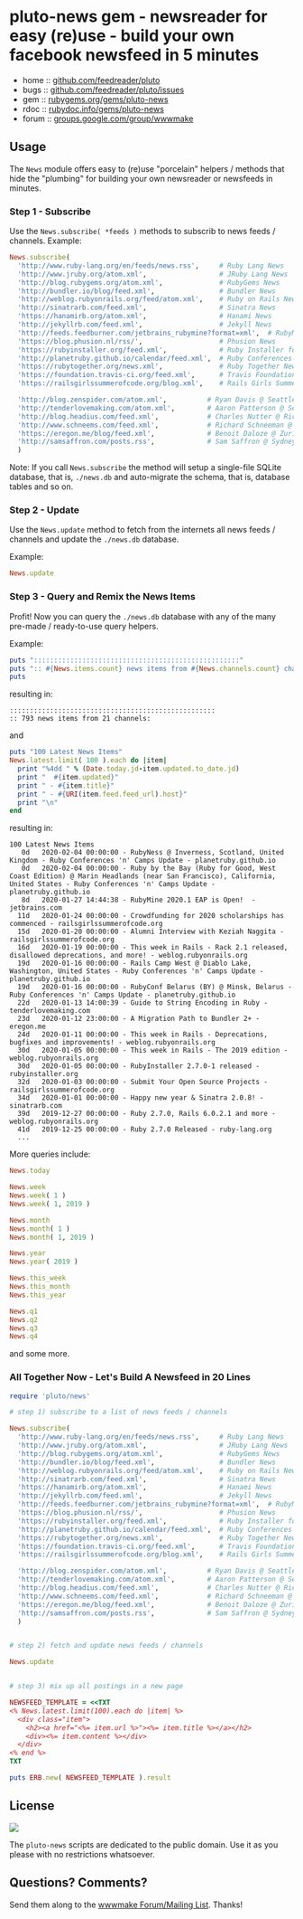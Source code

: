 # pluto-news gem - newsreader for easy (re)use - build your own facebook newsfeed in 5 minutes
  

* home  :: [github.com/feedreader/pluto](https://github.com/feedreader/pluto)
* bugs  :: [github.com/feedreader/pluto/issues](https://github.com/feedreader/pluto/issues)
* gem   :: [rubygems.org/gems/pluto-news](https://rubygems.org/gems/pluto-news)
* rdoc  :: [rubydoc.info/gems/pluto-news](http://rubydoc.info/gems/pluto-news)
* forum :: [groups.google.com/group/wwwmake](http://groups.google.com/group/wwwmake)



## Usage

The `News` module offers easy to (re)use "porcelain" helpers / methods
that hide the "plumbing" for building your own newsreader or newsfeeds in minutes.


### Step 1 - Subscribe

Use the `News.subscribe( *feeds )` methods to subscrib to news feeds / channels.
Example:

```ruby
News.subscribe(
  'http://www.ruby-lang.org/en/feeds/news.rss',     # Ruby Lang News
  'http://www.jruby.org/atom.xml',                  # JRuby Lang News
  'http://blog.rubygems.org/atom.xml',              # RubyGems News
  'http://bundler.io/blog/feed.xml',                # Bundler News
  'http://weblog.rubyonrails.org/feed/atom.xml',    # Ruby on Rails News
  'http://sinatrarb.com/feed.xml',                  # Sinatra News
  'https://hanamirb.org/atom.xml',                  # Hanami News
  'http://jekyllrb.com/feed.xml',                   # Jekyll News
  'http://feeds.feedburner.com/jetbrains_rubymine?format=xml',  # RubyMine IDE News
  'https://blog.phusion.nl/rss/',                   # Phusion News
  'https://rubyinstaller.org/feed.xml',             # Ruby Installer for Windows News
  'http://planetruby.github.io/calendar/feed.xml',  # Ruby Conferences & Camps News
  'https://rubytogether.org/news.xml',              # Ruby Together News
  'https://foundation.travis-ci.org/feed.xml',      # Travis Foundation News
  'https://railsgirlssummerofcode.org/blog.xml',    # Rails Girls Summer of Code News

  'http://blog.zenspider.com/atom.xml',          # Ryan Davis @ Seattle › Washington › United States
  'http://tenderlovemaking.com/atom.xml',        # Aaron Patterson @ Seattle › Washington › United States
  'http://blog.headius.com/feed.xml',            # Charles Nutter @ Richfield › Minnesota › United States
  'http://www.schneems.com/feed.xml',            # Richard Schneeman @ Austin › Texas › United States
  'https://eregon.me/blog/feed.xml',             # Benoit Daloze @ Zurich › Switzerland
  'http://samsaffron.com/posts.rss',             # Sam Saffron @ Sydney › Australia
  )
```


Note: If you call `News.subscribe` the method will setup a single-file SQLite database,
that is, `./news.db` and auto-migrate the schema, that is, database tables and so on.


### Step 2 - Update

Use the `News.update` method to fetch from the internets all news feeds / channels
and update the `./news.db` database.

Example:

```ruby
News.update
```



### Step 3 - Query and Remix the News Items

Profit!  Now you can query the `./news.db` database with any of the many
pre-made / ready-to-use query helpers.

Example:

``` ruby
puts ":::::::::::::::::::::::::::::::::::::::::::::::::::"
puts ":: #{News.items.count} news items from #{News.channels.count} channels:"
puts
```

resulting in:

```
:::::::::::::::::::::::::::::::::::::::::::::::::::
:: 793 news items from 21 channels:
```

and

``` ruby
puts "100 Latest News Items"
News.latest.limit( 100 ).each do |item|
  print "%4dd " % (Date.today.jd-item.updated.to_date.jd)
  print "  #{item.updated}"
  print " - #{item.title}"
  print " - #{URI(item.feed.feed_url).host}"
  print "\n"
end
```

resulting in:

```
100 Latest News Items
   0d   2020-02-04 00:00:00 - RubyNess @ Inverness, Scotland, United Kingdom - Ruby Conferences 'n' Camps Update - planetruby.github.io
   0d   2020-02-04 00:00:00 - Ruby by the Bay (Ruby for Good, West Coast Edition) @ Marin Headlands (near San Francisco), California, United States - Ruby Conferences 'n' Camps Update - planetruby.github.io
   8d   2020-01-27 14:44:38 - RubyMine 2020.1 EAP is Open!  - jetbrains.com
  11d   2020-01-24 00:00:00 - Crowdfunding for 2020 scholarships has commenced - railsgirlssummerofcode.org
  15d   2020-01-20 00:00:00 - Alumni Interview with Keziah Naggita - railsgirlssummerofcode.org
  16d   2020-01-19 00:00:00 - This week in Rails - Rack 2.1 released, disallowed deprecations, and more! - weblog.rubyonrails.org
  19d   2020-01-16 00:00:00 - Rails Camp West @ Diablo Lake, Washington, United States - Ruby Conferences 'n' Camps Update - planetruby.github.io
  19d   2020-01-16 00:00:00 - RubyConf Belarus (BY) @ Minsk, Belarus - Ruby Conferences 'n' Camps Update - planetruby.github.io
  22d   2020-01-13 14:00:39 - Guide to String Encoding in Ruby - tenderlovemaking.com
  23d   2020-01-12 23:00:00 - A Migration Path to Bundler 2+ - eregon.me
  24d   2020-01-11 00:00:00 - This week in Rails - Deprecations, bugfixes and improvements! - weblog.rubyonrails.org
  30d   2020-01-05 00:00:00 - This week in Rails - The 2019 edition - weblog.rubyonrails.org
  30d   2020-01-05 00:00:00 - RubyInstaller 2.7.0-1 released - rubyinstaller.org
  32d   2020-01-03 00:00:00 - Submit Your Open Source Projects - railsgirlssummerofcode.org
  34d   2020-01-01 00:00:00 - Happy new year & Sinatra 2.0.8! - sinatrarb.com
  39d   2019-12-27 00:00:00 - Ruby 2.7.0, Rails 6.0.2.1 and more - weblog.rubyonrails.org
  41d   2019-12-25 00:00:00 - Ruby 2.7.0 Released - ruby-lang.org
  ...
```

More queries include:

``` ruby
News.today

News.week
News.week( 1 )
News.week( 1, 2019 )

News.month
News.month( 1 )
News.month( 1, 2019 )

News.year
News.year( 2019 )

News.this_week
News.this_month
News.this_year

News.q1
News.q2
News.q3
News.q4
```

and some more.



### All Together Now - Let's Build A Newsfeed in 20 Lines

```ruby
require 'pluto/news'

# step 1) subscribe to a list of news feeds / channels

News.subscribe(
  'http://www.ruby-lang.org/en/feeds/news.rss',     # Ruby Lang News
  'http://www.jruby.org/atom.xml',                  # JRuby Lang News
  'http://blog.rubygems.org/atom.xml',              # RubyGems News
  'http://bundler.io/blog/feed.xml',                # Bundler News
  'http://weblog.rubyonrails.org/feed/atom.xml',    # Ruby on Rails News
  'http://sinatrarb.com/feed.xml',                  # Sinatra News
  'https://hanamirb.org/atom.xml',                  # Hanami News
  'http://jekyllrb.com/feed.xml',                   # Jekyll News
  'http://feeds.feedburner.com/jetbrains_rubymine?format=xml',  # RubyMine IDE News
  'https://blog.phusion.nl/rss/',                   # Phusion News
  'https://rubyinstaller.org/feed.xml',             # Ruby Installer for Windows News
  'http://planetruby.github.io/calendar/feed.xml',  # Ruby Conferences & Camps News
  'https://rubytogether.org/news.xml',              # Ruby Together News
  'https://foundation.travis-ci.org/feed.xml',      # Travis Foundation News
  'https://railsgirlssummerofcode.org/blog.xml',    # Rails Girls Summer of Code News

  'http://blog.zenspider.com/atom.xml',          # Ryan Davis @ Seattle › Washington › United States
  'http://tenderlovemaking.com/atom.xml',        # Aaron Patterson @ Seattle › Washington › United States
  'http://blog.headius.com/feed.xml',            # Charles Nutter @ Richfield › Minnesota › United States
  'http://www.schneems.com/feed.xml',            # Richard Schneeman @ Austin › Texas › United States
  'https://eregon.me/blog/feed.xml',             # Benoit Daloze @ Zurich › Switzerland
  'http://samsaffron.com/posts.rss',             # Sam Saffron @ Sydney › Australia
  )


# step 2) fetch and update news feeds / channels

News.update


# step 3) mix up all postings in a new page

NEWSFEED_TEMPLATE = <<TXT
<% News.latest.limit(100).each do |item| %>
  <div class="item">
    <h2><a href="<%= item.url %>"><%= item.title %></a></h2>
    <div><%= item.content %></div>
  </div>
<% end %>
TXT

puts ERB.new( NEWSFEED_TEMPLATE ).result
```



## License

![](https://publicdomainworks.github.io/buttons/zero88x31.png)

The `pluto-news` scripts are dedicated to the public domain.
Use it as you please with no restrictions whatsoever.

## Questions? Comments?

Send them along to the [wwwmake Forum/Mailing List](http://groups.google.com/group/wwwmake).
Thanks!
